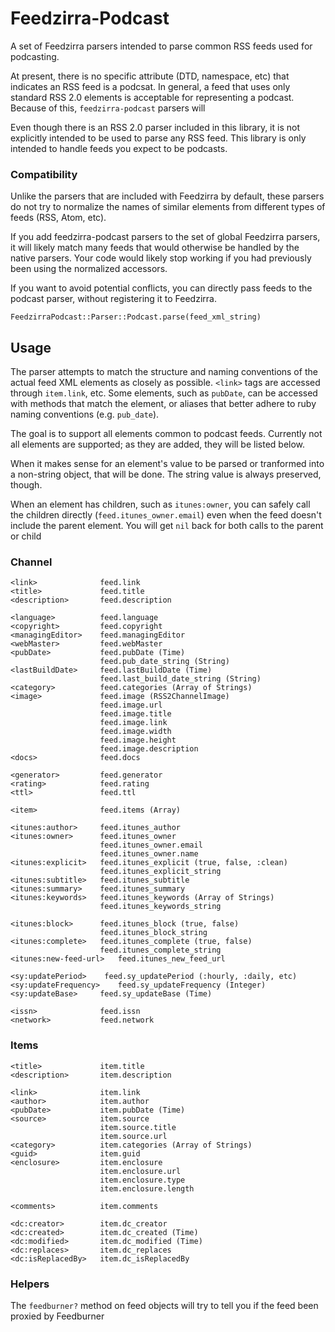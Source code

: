 # Feedzirra-Podcast

A set of Feedzirra parsers intended to parse common RSS feeds used for podcasting.

At present, there is no specific attribute (DTD, namespace, etc) that indicates an RSS feed is a podcsat. In general, a feed that uses only standard RSS 2.0 elements is acceptable for representing a podcast. Because of this, `feedzirra-podcast` parsers will

Even though there is an RSS 2.0 parser included in this library, it is not explicitly intended to be used to parse any RSS feed. This library is only intended to handle feeds you expect to be podcasts.

### Compatibility

Unlike the parsers that are included with Feedzirra by default, these parsers do not try to normalize the names of similar elements from different types of feeds (RSS, Atom, etc).

If you add feedzirra-podcast parsers to the set of global Feedzirra parsers, it will likely match many feeds that would otherwise be handled by the native parsers. Your code would likely stop working if you had previously been using the normalized accessors.

If you want to avoid potential conflicts, you can directly pass feeds to the podcast parser, without registering it to Feedzirra.

	FeedzirraPodcast::Parser::Podcast.parse(feed_xml_string)

## Usage

The parser attempts to match the structure and naming conventions of the actual feed XML elements as closely as possible. `<link>` tags are accessed through `item.link`, etc. Some elements, such as `pubDate`, can be accessed with methods that match the element, or aliases that better adhere to ruby naming conventions (e.g. `pub_date`).

The goal is to support all elements common to podcast feeds. Currently not all elements are supported; as they are added, they will be listed below.

When it makes sense for an element's value to be parsed or tranformed into a non-string object, that will be done. The string value is always preserved, though.

When an element has children, such as `itunes:owner`, you can safely call the children directly (`feed.itunes_owner.email`) even when the feed doesn't include the parent element. You will get `nil` back for both calls to the parent or child

### Channel

	<link>				feed.link
	<title>				feed.title
	<description>		feed.description

	<language>			feed.language
	<copyright>			feed.copyright
	<managingEditor>	feed.managingEditor
	<webMaster>			feed.webMaster
	<pubDate>			feed.pubDate (Time)
						feed.pub_date_string (String)
	<lastBuildDate>		feed.lastBuildDate (Time)
						feed.last_build_date_string (String)
	<category>			feed.categories (Array of Strings)
	<image>				feed.image (RSS2ChannelImage)
						feed.image.url
						feed.image.title
						feed.image.link
						feed.image.width
						feed.image.height
						feed.image.description
	<docs>				feed.docs

	<generator>			feed.generator
	<rating>			feed.rating
	<ttl>				feed.ttl

	<item>				feed.items (Array)

	<itunes:author>		feed.itunes_author
	<itunes:owner>		feed.itunes_owner
						feed.itunes_owner.email
						feed.itunes_owner.name
	<itunes:explicit> 	feed.itunes_explicit (true, false, :clean)
						feed.itunes_explicit_string
	<itunes:subtitle> 	feed.itunes_subtitle
	<itunes:summary> 	feed.itunes_summary
	<itunes:keywords> 	feed.itunes_keywords (Array of Strings)
						feed.itunes_keywords_string

	<itunes:block>	 	feed.itunes_block (true, false)
						feed.itunes_block_string
	<itunes:complete> 	feed.itunes_complete (true, false)
						feed.itunes_complete_string
	<itunes:new-feed-url>	feed.itunes_new_feed_url
	
	<sy:updatePeriod>	 feed.sy_updatePeriod (:hourly, :daily, etc)
	<sy:updateFrequency>	feed.sy_updateFrequency (Integer)
	<sy:updateBase>		feed.sy_updateBase (Time)

	<issn>				feed.issn
	<network>			feed.network

### Items

	<title>				item.title
	<description>		item.description

	<link>				item.link
	<author>			item.author
	<pubDate>			item.pubDate (Time)
	<source>			item.source
						item.source.title
						item.source.url
	<category>			item.categories (Array of Strings)
	<guid>				item.guid
	<enclosure>			item.enclosure
						item.enclosure.url
						item.enclosure.type
						item.enclosure.length

	<comments>			item.comments
	
	<dc:creator>		item.dc_creator
	<dc:created>		item.dc_created (Time)
	<dc:modified>		item.dc_modified (Time)
	<dc:replaces>		item.dc_replaces
	<dc:isReplacedBy>	item.dc_isReplacedBy

### Helpers

The `feedburner?` method on feed objects will try to tell you if the feed been proxied by Feedburner
